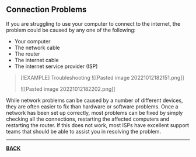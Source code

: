 ## Connection Problems
If you are struggling to use your computer to connect to the internet, the problem could be caused by any one of the following:
-   Your computer
-   The network cable
-   The router
-   The internet cable
-   The internet service provider (ISP)

>[!EXAMPLE] Troubleshooting
>![[Pasted image 20221012182151.png]]
>
>![[Pasted image 20221012182202.png]]

While network problems can be caused by a number of different devices, they are often easier to fix than hardware or software problems. Once a network has been set up correctly, most problems can be fixed by simply checking all the connections, restarting the affected computers and restarting the router. If this does not work, most ISPs have excellent support teams that should be able to assist you in resolving the problem.

---

**[BACK](INTCOMMidtermCh6.md)**